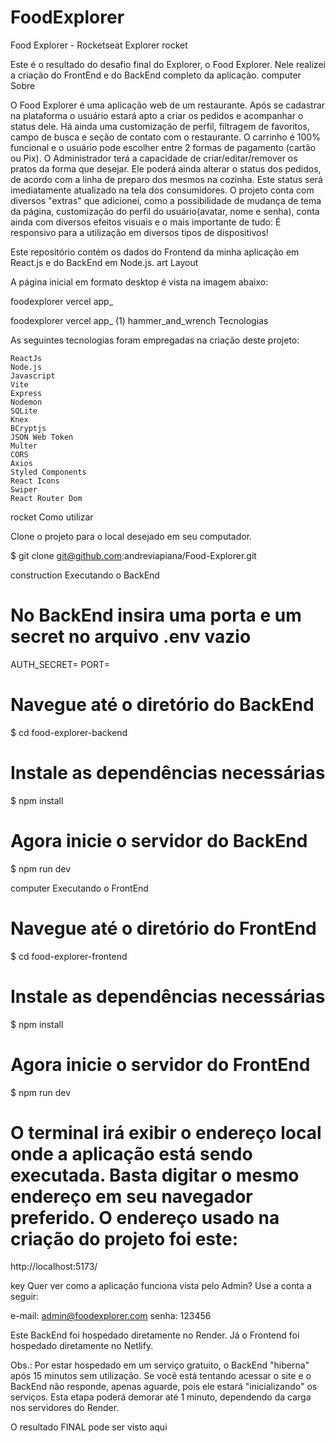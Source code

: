 # FoodExplorer

Food Explorer - Rocketseat Explorer rocket

Este é o resultado do desafio final do Explorer, o Food Explorer.
Nele realizei a criação do FrontEnd e do BackEnd completo da aplicação.
computer Sobre

O Food Explorer é uma aplicação web de um restaurante. Após se cadastrar na plataforma o usuário estará apto a criar os pedidos e acompanhar o status dele. Há ainda uma customização de perfil, filtragem de favoritos, campo de busca e seção de contato com o restaurante. O carrinho é 100% funcional e o usuário pode escolher entre 2 formas de pagamento (cartão ou Pix). O Administrador terá a capacidade de criar/editar/remover os pratos da forma que desejar. Ele poderá ainda alterar o status dos pedidos, de acordo com a linha de preparo dos mesmos na cozinha. Este status será imediatamente atualizado na tela dos consumidores. O projeto conta com diversos "extras" que adicionei, como a possibilidade de mudança de tema da página, customização do perfil do usuário(avatar, nome e senha), conta ainda com diversos efeitos visuais e o mais importante de tudo: É responsivo para a utilização em diversos tipos de dispositivos!

Este repositório contém os dados do Frontend da minha aplicação em React.js e do BackEnd em Node.js.
art Layout

A página inicial em formato desktop é vista na imagem abaixo:

foodexplorer vercel app_

foodexplorer vercel app_ (1)
hammer_and_wrench Tecnologias

As seguintes tecnologias foram empregadas na criação deste projeto:

    ReactJs
    Node.js
    Javascript
    Vite
    Express
    Nodemon
    SQLite
    Knex
    BCryptjs
    JSON Web Token
    Multer
    CORS
    Axios
    Styled Components
    React Icons
    Swiper
    React Router Dom

rocket Como utilizar

Clone o projeto para o local desejado em seu computador.

$ git clone git@github.com:andreviapiana/Food-Explorer.git

construction Executando o BackEnd

# No BackEnd insira uma porta e um secret no arquivo .env vazio
  AUTH_SECRET=
  PORT=

# Navegue até o diretório do BackEnd
$ cd food-explorer-backend

# Instale as dependências necessárias
$ npm install

# Agora inicie o servidor do BackEnd
$ npm run dev

computer Executando o FrontEnd

# Navegue até o diretório do FrontEnd
$ cd food-explorer-frontend

# Instale as dependências necessárias
$ npm install

# Agora inicie o servidor do FrontEnd
$ npm run dev

# O terminal irá exibir o endereço local onde a aplicação está sendo executada. Basta digitar o mesmo endereço em seu navegador preferido. O endereço usado na criação do projeto foi este:

  http://localhost:5173/

key Quer ver como a aplicação funciona vista pelo Admin? Use a conta a seguir:

  e-mail: admin@foodexplorer.com
  senha: 123456

Este BackEnd foi hospedado diretamente no Render. Já o Frontend foi hospedado diretamente no Netlify.

Obs.: Por estar hospedado em um serviço gratuito, o BackEnd "hiberna" após 15 minutos sem utilização.
Se você está tentando acessar o site e o BackEnd não responde, apenas aguarde, pois ele estará "inicializando" os serviços.
Esta etapa poderá demorar até 1 minuto, dependendo da carga nos servidores do Render.

O resultado FINAL pode ser visto aqui
